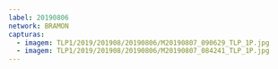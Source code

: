 ```yaml
---
label: 20190806
network: BRAMON
capturas:
  - imagem: TLP1/2019/201908/20190806/M20190807_090629_TLP_1P.jpg
  - imagem: TLP1/2019/201908/20190806/M20190807_084241_TLP_1P.jpg
---
```

